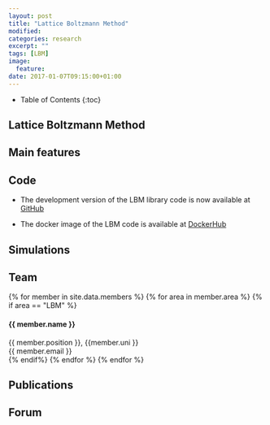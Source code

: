 ```yaml
---
layout: post
title: "Lattice Boltzmann Method"
modified:
categories: research
excerpt: ""
tags: [LBM]
image:
  feature:
date: 2017-01-07T09:15:00+01:00
---
```

* Table of Contents
{:toc}

## Lattice Boltzmann Method

## Main features


## Code

* The development version of the LBM library code is now available at [GitHub](https://www.github.com/cb-geo/lbmdem) 

* The docker image of the LBM code is available at [DockerHub](https://hub.docker.com/r/cbgeo/lbmdem/)

## Simulations

## Team
<!-- Team filled from _data/members.yaml-->
   <div class="team">
    {% for member in site.data.members %}
      {% for area in member.area %}
        {% if area == "LBM" %}
          <div class="user">
            <div class="userimg" style="background-image:url('{{ site.baseurl }}/images/cb-geo/team/{{ member.image }}')">
            </div>
            <h4>{{ member.name }}</h4>	
            {{ member.position }}, {{member.uni }}<br/>
	 <a h   ref="mailto:{{ member.email }}">{{ member.email }}</a>
          </div>
        {% endif%}
      {% endfor %}
    {% endfor %}
   </div>
<!-- End team -->

## Publications

## Forum
<iframe id="forum_embed"
  src="javascript:void(0)"
  scrolling="no"
  frameborder="0"
  width="900"
  height="700">
</iframe>
<script type="text/javascript">
  document.getElementById('forum_embed').src =
     'https://groups.google.com/forum/embed/?place=forum/cbgeo-lbm'
     + '&showsearch=true&showpopout=true&showtabs=false'
     + '&parenturl=' + encodeURIComponent(window.location.href);
</script>



